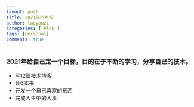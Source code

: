 ```yaml
---
layout: post
title: 2021年的目标
author: laoyouzi
categories: [ Plan ]
tags: [personal]
comments: true
---
```


### 2021年给自己定一个目标，目的在于不断的学习，分享自己的技术。

- 写12篇技术博客
- 读6本书
- 开发一个自己喜欢的东西
- 完成人生中的大事
